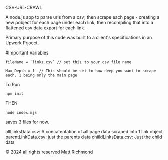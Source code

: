 CSV-URL-CRAWL

A node.js app to parse urls from a csv, then scrape each page - creating a new pobject for each page under each link, then recompiling that into a flattened csv data export for each link. 

Primary purpose of this code was built to a client's specifications in an Upwork Prjoect. 


#Important Variables
```
fileName = `links.csv` // set this to your csv file name

Max_Depth = 1  // This should be set to how deep you want to scrape each. 1 being only the main page

```

To Run
```
npm init

```

THEN 

```
node index.mjs
```

saves 3 files for now. 

allLinksData.csv: A concatentation of all page data scraped into 1 link object
parentLinkData.csv: just the parents data
chiildLinksData.csv: Just the child data

© 2024 all rights reserved Matt Richmond 